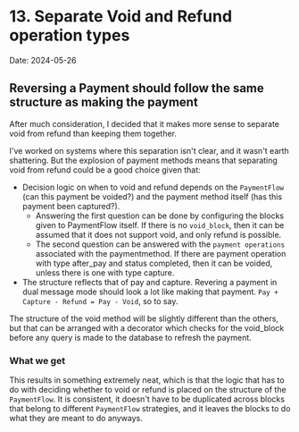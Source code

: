 # 13. Separate Void and Refund operation types

Date: 2024-05-26

## Reversing a Payment should follow the same structure as making the payment

After much consideration, I decided that it makes more sense to separate void from refund than keeping them together.

I've worked on systems where this separation isn't clear, and it wasn't earth shattering. But the explosion of payment
methods means that separating void from refund could be a good choice given that:

- Decision logic on when to void and refund depends on the `PaymentFlow` (can this payment be voided?) and the payment
method itself (has this payment been captured?).
    - Answering the first question can be done by configuring the blocks given to PaymentFlow itself. If there is no `void_block`, then
it can be assumed that it does not support void, and only refund is possible.
    - The second question can be answered with the `payment operations` associated with the paymentmethod. If there are
payment operation with type after_pay and status completed, then it can be voided, unless there is one with type capture.
- The structure reflects that of pay and capture. Revering a payment in dual message mode should look a lot like making
that payment. `Pay + Capture - Refund = Pay - Void`, so to say.

The structure of the void method will be slightly different than the others, but that can be arranged with a decorator
which checks for the void_block before any query is made to the database to refresh the payment.

### What we get

This results in something extremely neat, which is that the logic that has to do with deciding whether to void or refund
is placed on the structure of the `PaymentFlow`. It is consistent, it doesn't have to be duplicated across blocks that belong
to different `PaymentFlow` strategies, and it leaves the blocks to do what they are meant to do anyways.